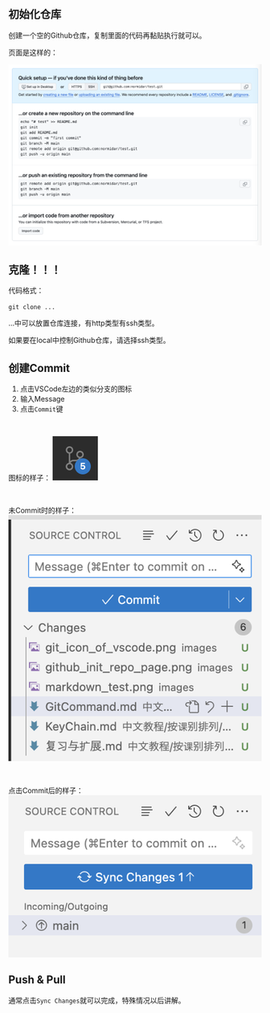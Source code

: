 
## 初始化仓库

创建一个空的Github仓库，复制里面的代码再黏贴执行就可以。

页面是这样的：

![](/images/github_init_repo_page.png)

## 克隆！！！

代码格式：

`git clone ...`

...中可以放置仓库连接，有http类型有ssh类型。

如果要在local中控制Github仓库，请选择ssh类型。

## 创建Commit

1. 点击VSCode左边的类似分支的图标
2. 输入Message
3. 点击`Commit`键

<br>

图标的样子： ![](/images/git_icon_of_vscode.png)

<br>

未Commit时的样子： ![](/images/git_control_view.png)

<br>

点击Commit后的样子： ![](/images/git_control_view_after_commit.png)

## Push & Pull

通常点击`Sync Changes`就可以完成，特殊情况以后讲解。




